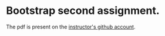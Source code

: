 # Bootstrap second assignment.
The pdf is present on the [instructor's github account](https://github.com/MohamedEmary/ITI-client-side-tech/blob/main/assignments/bootstrap/session-2/PDFs/assigmnent.pdf).